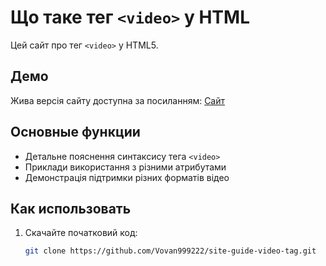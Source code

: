# Що таке тег `<video>` у HTML

Цей сайт про тег `<video>` у HTML5.

## Демо
Жива версія сайту доступна за посиланням: [Сайт](https://www.volodimir225.free.nf/)

## Основные функции
- Детальне пояснення синтаксису тега `<video>`
- Приклади використання з різними атрибутами
- Демонстрація підтримки різних форматів відео

## Как использовать
1. Скачайте початковий код:
   ```bash
   git clone https://github.com/Vovan999222/site-guide-video-tag.git

